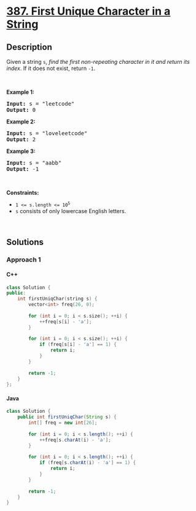 # [387. First Unique Character in a String](https://leetcode.com/problems/first-unique-character-in-a-string)

## Description

<p>Given a string <code>s</code>, <em>find the first non-repeating character in it and return its index</em>. If it does not exist, return <code>-1</code>.</p>

<p>&nbsp;</p>
<p><strong class="example">Example 1:</strong></p>
<pre><strong>Input:</strong> s = "leetcode"
<strong>Output:</strong> 0
</pre><p><strong class="example">Example 2:</strong></p>
<pre><strong>Input:</strong> s = "loveleetcode"
<strong>Output:</strong> 2
</pre><p><strong class="example">Example 3:</strong></p>
<pre><strong>Input:</strong> s = "aabb"
<strong>Output:</strong> -1
</pre>
<p>&nbsp;</p>
<p><strong>Constraints:</strong></p>

<ul>
    <li><code>1 &lt;= s.length &lt;= 10<sup>5</sup></code></li>
    <li><code>s</code> consists of only lowercase English letters.</li>
</ul>
<p>&nbsp;</p>

## Solutions

### **Approach 1**

<!-- tabs:start -->

#### C++

```cpp
class Solution {
public:
    int firstUniqChar(string s) {
        vector<int> freq(26, 0);
        
        for (int i = 0; i < s.size(); ++i) {
            ++freq[s[i] - 'a'];
        }
        
        for (int i = 0; i < s.size(); ++i) {
            if (freq[s[i] - 'a'] == 1) {
                return i;
            }
        }
        
        return -1;
    }
};
```

#### Java

```java
class Solution {
    public int firstUniqChar(String s) {
        int[] freq = new int[26];
        
        for (int i = 0; i < s.length(); ++i) {
            ++freq[s.charAt(i) - 'a'];
        }
        
        for (int i = 0; i < s.length(); ++i) {
            if (freq[s.charAt(i) - 'a'] == 1) {
                return i;
            }
        }
        
        return -1;
    }
}
```

<!-- tabs:end -->